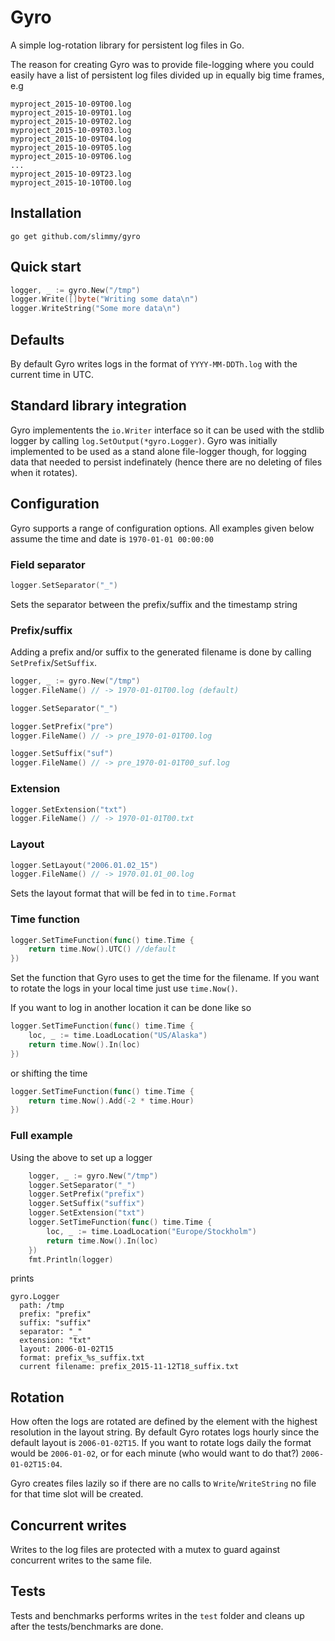 # Gyro
A simple log-rotation library for persistent log files in Go.

The reason for creating Gyro was to provide file-logging where you could easily have a list of persistent log files divided up in equally big time frames, e.g

```
myproject_2015-10-09T00.log
myproject_2015-10-09T01.log
myproject_2015-10-09T02.log
myproject_2015-10-09T03.log
myproject_2015-10-09T04.log
myproject_2015-10-09T05.log
myproject_2015-10-09T06.log
...
myproject_2015-10-09T23.log
myproject_2015-10-10T00.log
```

## Installation
`go get github.com/slimmy/gyro`

## Quick start

```go
logger, _ := gyro.New("/tmp")
logger.Write([]byte("Writing some data\n")
logger.WriteString("Some more data\n")
```

## Defaults

By default Gyro writes logs in the format of `YYYY-MM-DDTh.log` with the current time in UTC.

## Standard library integration

Gyro implementents the `io.Writer` interface so it can be used with the stdlib logger by calling `log.SetOutput(*gyro.Logger)`.
Gyro was initially implemented to be used as a stand alone file-logger though, for logging data that needed to persist indefinately (hence there are no deleting of files when it rotates).

## Configuration

Gyro supports a range of configuration options. All examples given below assume the time and date is `1970-01-01 00:00:00`

### Field separator
```go
logger.SetSeparator("_")
```
Sets the separator between the prefix/suffix and the timestamp string

### Prefix/suffix

Adding a prefix and/or suffix to the generated filename is done by calling `SetPrefix`/`SetSuffix`.
```go
logger, _ := gyro.New("/tmp")
logger.FileName() // -> 1970-01-01T00.log (default)

logger.SetSeparator("_")

logger.SetPrefix("pre")
logger.FileName() // -> pre_1970-01-01T00.log

logger.SetSuffix("suf")
logger.FileName() // -> pre_1970-01-01T00_suf.log
```

### Extension
```go
logger.SetExtension("txt")
logger.FileName() // -> 1970-01-01T00.txt
```

### Layout
```go
logger.SetLayout("2006.01.02_15")
logger.FileName() // -> 1970.01.01_00.log
```
Sets the layout format that will be fed in to `time.Format`

### Time function
```go
logger.SetTimeFunction(func() time.Time {
    return time.Now().UTC() //default
})
```
Set the function that Gyro uses to get the time for the filename. If you want to rotate the logs in your local time just use `time.Now()`.

If you want to log in another location it can be done like so
```go
logger.SetTimeFunction(func() time.Time {
    loc, _ := time.LoadLocation("US/Alaska")
    return time.Now().In(loc)
})
```
or shifting the time
```go
logger.SetTimeFunction(func() time.Time {
    return time.Now().Add(-2 * time.Hour)
})
```

### Full example
Using the above to set up a logger
```go
    logger, _ := gyro.New("/tmp")
    logger.SetSeparator("_")
    logger.SetPrefix("prefix")
    logger.SetSuffix("suffix")
    logger.SetExtension("txt")
    logger.SetTimeFunction(func() time.Time {
        loc, _ := time.LoadLocation("Europe/Stockholm")
        return time.Now().In(loc)
    })
    fmt.Println(logger)
```
prints
```
gyro.Logger
  path: /tmp
  prefix: "prefix"
  suffix: "suffix"
  separator: "_"
  extension: "txt"
  layout: 2006-01-02T15
  format: prefix_%s_suffix.txt
  current filename: prefix_2015-11-12T18_suffix.txt
```

## Rotation

How often the logs are rotated are defined by the element with the highest resolution in the layout string. By default Gyro rotates logs hourly since the default layout is `2006-01-02T15`. If you want to rotate logs daily the format would be `2006-01-02`, or for each minute (who would want to do that?) `2006-01-02T15:04`.

Gyro creates files lazily so if there are no calls to `Write`/`WriteString` no file for that time slot will be created.

## Concurrent writes

Writes to the log files are protected with a mutex to guard against concurrent writes to the same file.

## Tests

Tests and benchmarks performs writes in the `test` folder and cleans up after the tests/benchmarks are done.
